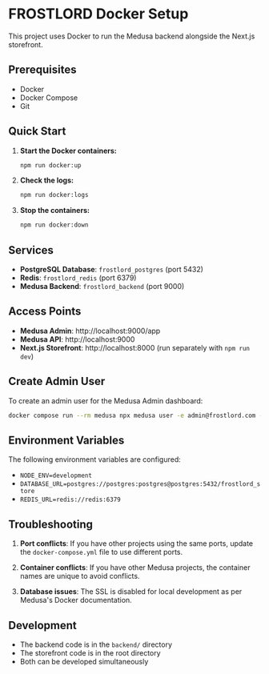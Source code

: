 # FROSTLORD Docker Setup

This project uses Docker to run the Medusa backend alongside the Next.js storefront.

## Prerequisites

- Docker
- Docker Compose
- Git

## Quick Start

1. **Start the Docker containers:**
   ```bash
   npm run docker:up
   ```

2. **Check the logs:**
   ```bash
   npm run docker:logs
   ```

3. **Stop the containers:**
   ```bash
   npm run docker:down
   ```

## Services

- **PostgreSQL Database**: `frostlord_postgres` (port 5432)
- **Redis**: `frostlord_redis` (port 6379)
- **Medusa Backend**: `frostlord_backend` (port 9000)

## Access Points

- **Medusa Admin**: http://localhost:9000/app
- **Medusa API**: http://localhost:9000
- **Next.js Storefront**: http://localhost:8000 (run separately with `npm run dev`)

## Create Admin User

To create an admin user for the Medusa Admin dashboard:

```bash
docker compose run --rm medusa npx medusa user -e admin@frostlord.com -p yourpassword
```

## Environment Variables

The following environment variables are configured:

- `NODE_ENV=development`
- `DATABASE_URL=postgres://postgres:postgres@postgres:5432/frostlord_store`
- `REDIS_URL=redis://redis:6379`

## Troubleshooting

1. **Port conflicts**: If you have other projects using the same ports, update the `docker-compose.yml` file to use different ports.

2. **Container conflicts**: If you have other Medusa projects, the container names are unique to avoid conflicts.

3. **Database issues**: The SSL is disabled for local development as per Medusa's Docker documentation.

## Development

- The backend code is in the `backend/` directory
- The storefront code is in the root directory
- Both can be developed simultaneously 